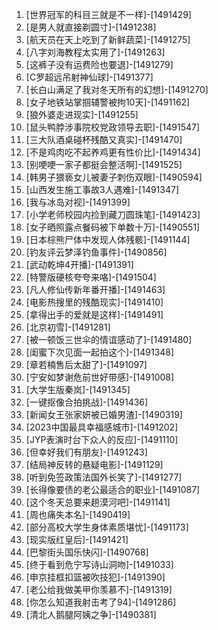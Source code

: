 
1. [世界冠军的科目三就是不一样]-[1491429]
1. [是男人就直接剃圆寸]-[1491238]
1. [航天员在天上吃到了新鲜蔬菜]-[1491275]
1. [八字刘海教程太实用了]-[1491263]
1. [这裤子没有运费险也要退]-[1491279]
1. [C罗超远吊射神仙球]-[1491377]
1. [长白山满足了我对冬天所有的幻想]-[1491270]
1. [女子地铁站掌掴辅警被拘10天]-[1491162]
1. [狼外婆走进现实]-[1491255]
1. [鼠头鸭脖涉事院校党政领导去职]-[1491547]
1. [三大队酒桌碰杯残酷又真实]-[1491470]
1. [不是鸡肉吃不起养鸡更有性价比]-[1491434]
1. [别哽哽一家子都挺会整活啊]-[1491525]
1. [韩男子猥亵女儿被妻子刺伤双眼]-[1490594]
1. [山西发生施工事故3人遇难]-[1491347]
1. [我与冰岛对视]-[1491399]
1. [小学老师校园内捡到藏刀圆珠笔]-[1491423]
1. [女子晒照露点餐码被下单数十万]-[1490551]
1. [日本棕熊尸体中发现人体残骸]-[1491144]
1. [钓友评云梦泽钓鱼事件]-[1490856]
1. [武动乾坤4开播]-[1491391]
1. [特警版硬核夸夸来咯]-[1491504]
1. [凡人修仙传新年番开播]-[1491463]
1. [电影热搜里的残酷现实]-[1491410]
1. [拿得出手的爱就是这样]-[1491491]
1. [北京初雪]-[1491281]
1. [被一顿饭三世伞的情谊感动了]-[1491480]
1. [闺蜜下次见面一起拍这个]-[1491348]
1. [章若楠售后太甜了]-[1491097]
1. [宁安如梦谢危前世好带感]-[1491008]
1. [大学生版秦岚]-[1491345]
1. [一键抠像合拍挑战]-[1491436]
1. [新闻女王张家妍被已婚男渣]-[1490319]
1. [2023中国最具幸福感城市]-[1491202]
1. [JYP表演时台下众人的反应]-[1491110]
1. [但幸好我们有朋友]-[1491243]
1. [结局神反转的悬疑电影]-[1491129]
1. [听到免签政策法国外长笑了]-[1491277]
1. [长得像要债的老公最适合的职业]-[1491087]
1. [这个冬天总要来趟漠河吧]-[1491141]
1. [周也痛失本名]-[1490419]
1. [部分高校大学生身体素质堪忧]-[1491173]
1. [现实版红皇后]-[1491421]
1. [巴黎街头国乐快闪]-[1490768]
1. [终于看到危宁写诗山洞吻]-[1491033]
1. [申京挂框扣篮被吹技犯]-[1491390]
1. [老公给我做美甲你羡慕不]-[1491319]
1. [你怎么知道我射击考了94]-[1491286]
1. [清北人鹅腿阿姨之争]-[1490381]